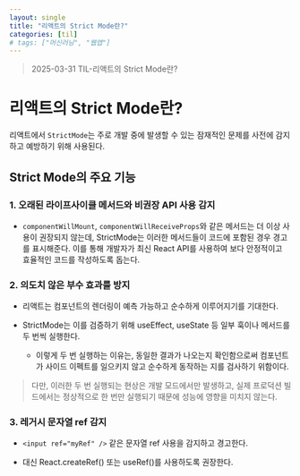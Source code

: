 ```yaml
---
layout: single
title: "리액트의 Strict Mode란?"
categories: [til]
# tags: ["머신러닝", "웹앱"]
---
```


> 2025-03-31 TIL-리액트의 Strict Mode란?

# 리액트의 Strict Mode란?

리액트에서 `StrictMode`는 주로 개발 중에 발생할 수 있는 잠재적인 문제를 사전에 감지하고 예방하기 위해 사용된다.

## Strict Mode의 주요 기능

### 1. 오래된 라이프사이클 메서드와 비권장 API 사용 감지

- `componentWillMount`, `componentWillReceiveProps`와 같은 메서드는 더 이상 사용이 권장되지 않는데, StrictMode는 이러한 메서드들이 코드에 포함된 경우 경고를 표시해준다. 이를 통해 개발자가 최신 React API를 사용하여 보다 안정적이고 효율적인 코드를 작성하도록 돕는다.

### 2. 의도치 않은 부수 효과를 방지

- 리액트는 컴포넌트의 렌더링이 예측 가능하고 순수하게 이루어지기를 기대한다.

- StrictMode는 이를 검증하기 위해 useEffect, useState 등 일부 훅이나 메서드를 두 번씩 실행한다.

  - 이렇게 두 번 실행하는 이유는, 동일한 결과가 나오는지 확인함으로써 컴포넌트가 사이드 이펙트를 일으키지 않고 순수하게 동작하는 지를 검사하기 위함이다.

> 다만, 이러한 두 번 실행되는 현상은 개발 모드에서만 발생하고, 실제 프로덕션 빌드에서는 정상적으로 한 번만 실행되기 때문에 성능에 영향을 미치지 않는다.

### 3. 레거시 문자열 ref 감지

- `<input ref="myRef" />` 같은 문자열 ref 사용을 감지하고 경고한다.

- 대신 React.createRef() 또는 useRef()를 사용하도록 권장한다.
